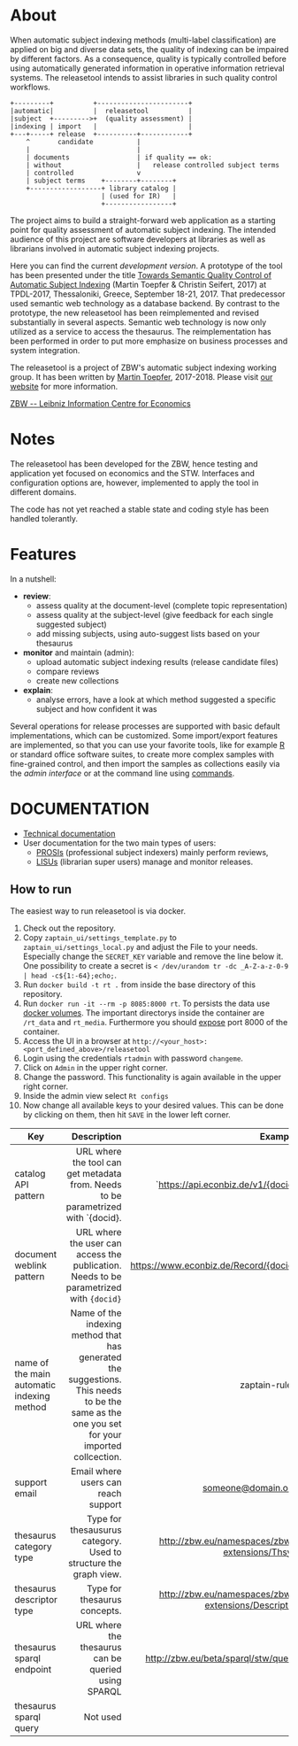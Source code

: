 # About

When automatic subject indexing methods (multi-label classification) are applied 
on big and diverse data sets, the quality of indexing can be impaired by different factors. 
As a consequence, quality is typically controlled before using automatically generated information 
in operative information retrieval systems.
The releasetool intends to assist libraries in such quality control workflows.

```
+---------+          +-----------------------+
|automatic|          |  releasetool          |
|subject  +--------->+  (quality assessment) |
|indexing | import   |                       |
+---+-----+ release  +----------+------------+
    ^       candidate           | 
    |                           |
    | documents                 | if quality == ok:
    | without                   |   release controlled subject terms
    | controlled                v
    | subject terms    +--------+--------+
    +------------------+ library catalog |
                       | (used for IR)   |
                       +-----------------+
```

The project aims to build a straight-forward web application as a starting point 
for quality assessment of automatic subject indexing.
The intended audience of this project are software developers at libraries 
as well as librarians involved in automatic subject indexing projects.

Here you can find the current _development version_.
A prototype of the tool has been presented under the title
[Towards Semantic Quality Control of Automatic Subject Indexing](http://dx.doi.org/doi:10.1007/978-3-319-67008-9_56)
(Martin Toepfer &amp; Christin Seifert, 2017)
at TPDL-2017, Thessaloniki, Greece, September 18-21, 2017.
That predecessor used semantic web technology as a database backend.
By contrast to the prototype, the new releasetool has been reimplemented and revised 
substantially in several aspects.
Semantic web technology is now only utilized as a service to access the thesaurus.
The reimplementation has been performed in order to put more emphasize on business processes
and system integration.

The releasetool is a project of ZBW's automatic subject indexing working group.
It has been written by [Martin Toepfer](https://www.zbw.eu/de/forschung/science-2-0/martin-toepfer/), 2017-2018.
Please visit [our website](https://www.zbw.eu/en/about-us/key-activities/metadata-generation/) for more information.

[ZBW -- Leibniz Information Centre for Economics](https://www.zbw.eu)

# Notes

The releasetool has been developed for the ZBW,
hence testing and application yet focused on economics and the STW.
Interfaces and configuration options are, however, implemented to apply the tool in different domains.

The code has not yet reached a stable state and coding style has been handled tolerantly.

# Features

In a nutshell:

* __review__:
    * assess quality at the document-level (complete topic representation)
    * assess quality at the subject-level (give feedback for each single suggested subject)
    * add missing subjects, using auto-suggest lists based on your thesaurus
* __monitor__ and maintain (admin):
    * upload automatic subject indexing results (release candidate files)
    * compare reviews
    * create new collections
* __explain__:
    * analyse errors, have a look at which method suggested a specific subject and how confident it was

Several operations for release processes are supported with basic default implementations,
which can be customized.
Some import/export features are implemented, 
so that you can use your favorite tools, like for example [R](https://www.r-project.org/) 
or standard office software suites, 
to create more complex samples with fine-grained control, 
and then import the samples as collections easily via the *admin interface* or 
at the command line using [commands](zaptain_rt_app/management/commands/).

# DOCUMENTATION

* [Technical documentation](docs/README_DEV.md)
* User documentation for the two main types of users:
  * [PROSIs](docs/README_PROSI.md) (professional subject indexers) mainly perform reviews,
  * [LISUs](docs/README_LISU.md) (librarian super users) manage and monitor releases.

## How to run
The easiest way to run releasetool is via docker.
1. Check out the repository.
2. Copy `zaptain_ui/settings_template.py` to `zaptain_ui/settings_local.py` and adjust the File to your needs.
Especially change the `SECRET_KEY` variable and remove the line below it.
One possibility to create a secret is `< /dev/urandom tr -dc _A-Z-a-z-0-9 | head -c${1:-64};echo;`.
3. Run `docker build -t rt .` from inside the base directory of this repository.
4. Run `docker run -it --rm -p 8085:8000 rt`.
To persists the data use [docker volumes](https://docs.docker.com/storage/volumes/).
The important directorys inside the container are `/rt_data` and `rt_media`.
Furthermore you should [expose](https://docs.docker.com/engine/reference/commandline/run/#publish-or-expose-port--p---expose) port 8000 of the container.
5. Access the UI in a browser at `http://<your_host>:<port_defined_above>/releasetool`
6. Login using the credentials `rtadmin` with password `changeme`.
7. Click on `Admin` in the upper right corner.
8. Change the password. This functionality is again available in the upper right corner.
9. Inside the admin view select `Rt configs`
10. Now change all available keys to your desired values.
This can be done by clicking on them, then hit `SAVE` in the lower left corner.

|Key   | Description | Example|
|------|------------:|-------:|
catalog API pattern|  URL where the tool can get metadata from. Needs to be parametrized with `{docid}. |`https://api.econbiz.de/v1/{docid}
document weblink pattern| URL  where the user can access the publication. Needs to be parametrized with `{docid}`| https://www.econbiz.de/Record/{docid}
name of the main automatic indexing method| Name of the indexing method that has generated the suggestions. This needs to be the same as the one you set for your imported collcection.| zaptain-rules
support email|Email where users can reach support | someone@domain.org
thesaurus category type| Type for thesausurus category. Used to structure the graph view.|http://zbw.eu/namespaces/zbw-extensions/Thsys
thesaurus descriptor type| Type for thesaurus concepts. |http://zbw.eu/namespaces/zbw-extensions/Descriptor
thesaurus sparql endpoint| URL where the thesaurus can be queried using SPARQL| http://zbw.eu/beta/sparql/stw/query
thesaurus sparql query  |Not used | |




